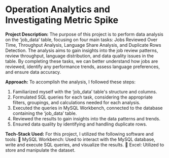 # Operation Analytics and Investigating Metric Spike

**Project Description:** 
The purpose of this project is to perform data analysis on the ‘job_data’ table, focusing on four main tasks: Jobs Reviewed Over Time, Throughput Analysis, Language Share Analysis, and Duplicate Rows Detection. The analysis aims to gain insights into the job review patterns, review throughput, language distribution, and data quality issues in the table. By completing these tasks, we can better understand how jobs are reviewed, identify any performance trends, assess language preferences, and ensure data accuracy.

**Approach:** 
To accomplish the analysis, I followed these steps: 
1. Familiarized myself with the ‘job_data’ table's structure and columns.
2. Formulated SQL queries for each task, considering the appropriate filters, groupings, and calculations needed for each analysis.
3. Executed the queries in MySQL Workbench, connected to the database containing the ‘job_data’ table.
4. Reviewed the results to gain insights into the data patterns and trends.
5. Ensured data quality by identifying and handling duplicate rows.

**Tech-Stack Used:** 
For this project, I utilized the following software and tools:  MySQL Workbench: Used to interact with the MySQL database, write and execute SQL queries, and visualize the results.  Excel: Utilized to store and manipulate the dataset.
